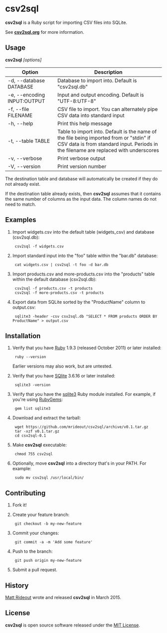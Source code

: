 # csv2sql
 
**csv2sql** is a Ruby script for importing CSV files into SQLite.

See [**csv2sql.org**](http://csv2sql.org/) for more information.

## Usage

**csv2sql** *[options]*

| Option                      | Description
------------------------------|-----------------------------
| -d, --database DATABASE     | Database to import into. Default is "csv2sql.db"
| -e, --encoding INPUT:OUTPUT | Input and output encoding. Default is "UTF-8:UTF-8"
| -f, --file FILENAME         | CSV file to import. You can alternately pipe CSV data into standard input
| -h, --help                  | Print this help message
| -t, --table TABLE           | Table to import into. Default is the name of the file being imported from or "stdin" if CSV data is from standard input. Periods in the filename are replaced with underscores
| -v, --verbose               | Print verbose output
| -V, --version               | Print version number

The destination table and database will automatically be created if they do not already exist.

If the destination table already exists, then **csv2sql** assumes that it contains the same number of columns as the input data. The column names do not need to match.

## Examples

1. Import widgets.csv into the default table (widgets\_csv) and database (csv2sql.db):

        csv2sql -f widgets.csv

2. Import standard input into the "foo" table within the "bar.db" database:

        cat widgets.csv | csv2sql -t foo -d bar.db

3. Import products.csv and more-products.csv into the "products" table within the default database (csv2sql.db):

        csv2sql -f products.csv -t products
        csv2sql -f more-products.csv -t products

4. Export data from SQLite sorted by the "ProductName" column to output.csv:

        sqlite3 -header -csv csv2sql.db "SELECT * FROM products ORDER BY ProductName" > output.csv

## Installation

1. Verify that you have [Ruby](https://www.ruby-lang.org/) 1.9.3 (released October 2011) or later installed:

        ruby --version

    Earlier versions may also work, but are untested.

2. Verify that you have [SQlite](https://sqlite.org/) 3.6.16 or later installed:

        sqlite3 -version

3. Verify that you have the [sqlite3](https://github.com/sparklemotion/sqlite3-ruby) Ruby module installed. For example, if you're using [RubyGems](https://rubygems.org/):

        gem list sqlite3

4. Download and extract the tarball:

        wget https://github.com/mrideout/csv2sql/archive/v0.1.tar.gz
        tar -xzf v0.1.tar.gz
        cd csv2sql-0.1

5. Make **csv2sql** executable:

        chmod 755 csv2sql

6. Optionally, move **csv2sql** into a directory that's in your PATH. For example:

        sudo mv csv2sql /usr/local/bin/
 
## Contributing
 
1. Fork it!

2. Create your feature branch:

        git checkout -b my-new-feature

3. Commit your changes:

        git commit -a -m 'Add some feature'

4. Push to the branch:

        git push origin my-new-feature

5. Submit a pull request.
 
## History

[Matt Rideout](https://www.mattrideout.com/) wrote and released **csv2sql** in March 2015. 
 
## License
 
**csv2sql** is open source software released under the [MIT License](http://www.opensource.org/licenses/MIT).

